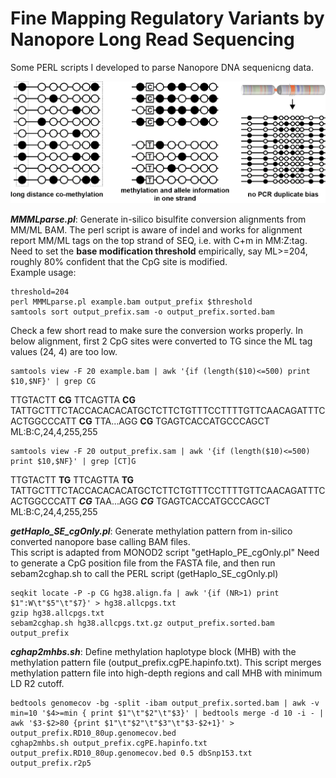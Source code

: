 
# Fine Mapping Regulatory Variants by Nanopore Long Read Sequencing 
Some PERL scripts I developed to parse Nanopore DNA sequenicng data.

![Picture1](https://github.com/Yijun-Tian/Nanopore/blob/main/NanoporeMethylationUse.png)

**_MMMLparse.pl_**: Generate in-silico bisulfite conversion alignments from MM/ML BAM. The perl script is aware of indel and works for alignment report MM/ML tags on the top strand of SEQ, i.e. with C+m in MM:Z:tag.  
  Need to set the **base modification threshold** empirically, say ML>=204, roughly 80% confident that the CpG site is modified.  
  Example usage:  
```
threshold=204
perl MMMLparse.pl example.bam output_prefix $threshold
samtools sort output_prefix.sam -o output_prefix.sorted.bam
```

Check a few short read to make sure the conversion works properly. In below alignment, first 2 CpG sites were converted to TG since the ML tag values (24, 4) are too low. 
```
samtools view -F 20 example.bam | awk '{if (length($10)<=500) print $10,$NF}' | grep CG

```
TTGTACTT **__CG__** TTCAGTTA **__CG__** TATTGCTTTCTACCACACACATGCTCTTCTGTTTCCTTTTGTTCAACAGATTTCACTGGCCCATT **__CG__** TTA...AGG **__CG__** TGAGTCACCATGCCCAGCT ML:B:C,24,4,255,255
```
samtools view -F 20 output_prefix.sam | awk '{if (length($10)<=500) print $10,$NF}' | grep [CT]G
```
TTGTACTT **__TG__** TTCAGTTA **__TG__** TATTGCTTTCTACCACACACATGCTCTTCTGTTTCCTTTTGTTCAACAGATTTCACTGGCCCATT **_CG_** TAA...AGG **_CG_** TGAGTCACCATGCCCAGCT ML:B:C,24,4,255,255



**_getHaplo_SE_cgOnly.pl_**: Generate methylation pattern from in-silico converted nanopore base calling BAM files.  
This script is adapted from MONOD2 script "getHaplo_PE_cgOnly.pl"
Need to generate a CpG position file from the FASTA file, and then run sebam2cghap.sh to call the PERL script (getHaplo_SE_cgOnly.pl)
```
seqkit locate -P -p CG hg38.align.fa | awk '{if (NR>1) print $1":W\t"$5"\t"$7}' > hg38.allcpgs.txt
gzip hg38.allcpgs.txt
sebam2cghap.sh hg38.allcpgs.txt.gz output_prefix.sorted.bam output_prefix
```


**_cghap2mhbs.sh_**: Define methylation haplotype block (MHB) with the methylation pattern file (output_prefix.cgPE.hapinfo.txt).
This script merges methylation pattern file into high-depth regions and call MHB with minimum LD R2 cutoff.


```
bedtools genomecov -bg -split -ibam output_prefix.sorted.bam | awk -v min=10 '$4>=min { print $1"\t"$2"\t"$3}' | bedtools merge -d 10 -i - | awk '$3-$2>80 {print $1"\t"$2"\t"$3"\t"$3-$2+1}' > output_prefix.RD10_80up.genomecov.bed
cghap2mhbs.sh output_prefix.cgPE.hapinfo.txt output_prefix.RD10_80up.genomecov.bed 0.5 dbSnp153.txt output_prefix.r2p5
```





